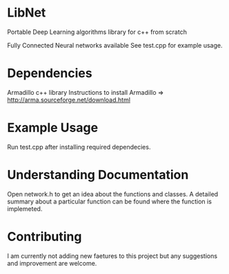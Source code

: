 # LibNet
Portable Deep Learning algorithms library for c++ from scratch 

 Fully Connected Neural networks available
 See test.cpp for example usage.
 

# Dependencies
Armadillo c++ library 
Instructions to install Armadillo => http://arma.sourceforge.net/download.html

# Example Usage
Run test.cpp after installing required dependecies. 

# Understanding Documentation
Open network.h to get an idea about the functions and classes. A detailed summary about a particular function can be found 
where the function is implemeted.

# Contributing
I am currently not adding new faetures to this project but any suggestions and improvement are welcome.
